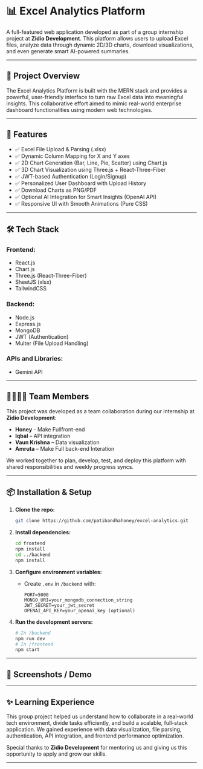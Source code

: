 # 📊 Excel Analytics Platform

A full-featured web application developed as part of a group internship project at **Zidio Development**. This platform allows users to upload Excel files, analyze data through dynamic 2D/3D charts, download visualizations, and even generate smart AI-powered summaries.

---

## 🚀 Project Overview
The Excel Analytics Platform is built with the MERN stack and provides a powerful, user-friendly interface to turn raw Excel data into meaningful insights. This collaborative effort aimed to mimic real-world enterprise dashboard functionalities using modern web technologies.

---

## 🔧 Features

- ✅ Excel File Upload & Parsing (.xlsx)
- ✅ Dynamic Column Mapping for X and Y axes
- ✅ 2D Chart Generation (Bar, Line, Pie, Scatter) using Chart.js
- ✅ 3D Chart Visualization using Three.js + React-Three-Fiber
- ✅ JWT-based Authentication (Login/Signup)
- ✅ Personalized User Dashboard with Upload History
- ✅ Download Charts as PNG/PDF
- ✅ Optional AI Integration for Smart Insights (OpenAI API)
- ✅ Responsive UI with Smooth Animations (Pure CSS)

---

## 🛠 Tech Stack

### Frontend:
- React.js
- Chart.js
- Three.js (React-Three-Fiber)
- SheetJS (xlsx)
- TailwindCSS

### Backend:
- Node.js
- Express.js
- MongoDB
- JWT (Authentication)
- Multer (File Upload Handling)

### APIs and Libraries:
- Gemini API 

---

## 👨‍👩‍👧‍👦 Team Members

This project was developed as a team collaboration during our internship at **Zidio Development**:

- **Honey** - Make Fullfront-end 
- **Iqbal** – API integration  
- **Vaun Krishna** – Data visualization 
- **Amruta** – Make Full back-end Interation 

We worked together to plan, develop, test, and deploy this platform with shared responsibilities and weekly progress syncs.

---

## 📦 Installation & Setup

1. **Clone the repo:**
   ```bash
   git clone https://github.com/patibandhahoney/excel-analytics.git
   ```

2. **Install dependencies:**
   ```bash
   cd frontend
   npm install
   cd ../backend
   npm install
   ```

3. **Configure environment variables:**
   - Create `.env` in `/backend` with:
     ```env
     PORT=5000
     MONGO_URI=your_mongodb_connection_string
     JWT_SECRET=your_jwt_secret
     OPENAI_API_KEY=your_openai_key (optional)
     ```

4. **Run the development servers:**
   ```bash
   # In /backend
   npm run dev
   # In /frontend
   npm start
   ```

---

## 📸 Screenshots / Demo

<!-- Failed to upload "React App and 2 more pages - Personal - Microsoft​ Edge 2025-07-24 22-49-51.mp4" -->

---

## ✨ Learning Experience

This group project helped us understand how to collaborate in a real-world tech environment, divide tasks efficiently, and build a scalable, full-stack application. We gained experience with data visualization, file parsing, authentication, API integration, and frontend performance optimization.

Special thanks to **Zidio Development** for mentoring us and giving us this opportunity to apply and grow our skills.

---



